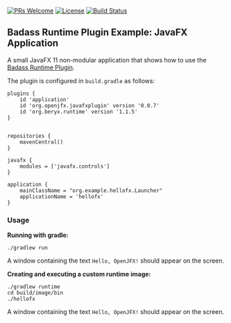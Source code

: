 [![PRs Welcome](https://img.shields.io/badge/PRs-welcome-brightgreen.svg?style=flat-square)](http://makeapullrequest.com)
[![License](https://img.shields.io/badge/License-Apache%202.0-blue.svg)](https://github.com/beryx-gist/badass-runtime-example-javafx/blob/master/LICENSE)
[![Build Status](https://img.shields.io/travis/beryx-gist/badass-runtime-example-javafx/master.svg?label=Build)](https://travis-ci.org/beryx-gist/badass-runtime-example-javafx)

## Badass Runtime Plugin Example: JavaFX Application ##

A small JavaFX 11 non-modular application that shows how to use the [Badass Runtime Plugin](https://github.com/beryx/badass-runtime-plugin/).

The plugin is configured in `build.gradle` as follows:

```
plugins {
    id 'application'
    id 'org.openjfx.javafxplugin' version '0.0.7'
    id 'org.beryx.runtime' version '1.1.5'
}


repositories {
    mavenCentral()
}

javafx {
    modules = ['javafx.controls']
}

application {
    mainClassName = "org.example.hellofx.Launcher"
    applicationName = 'hellofx'
}
```

### Usage
**Running with gradle:**
```
./gradlew run
```

A window containing the text `Hello, OpenJFX!` should appear on the screen.


**Creating and executing a custom runtime image:**
```
./gradlew runtime
cd build/image/bin
./hellofx
```

A window containing the text `Hello, OpenJFX!` should appear on the screen.

